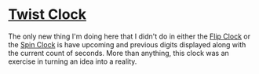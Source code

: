 # [Twist Clock](https://dkallen78.github.io/clocks/twist-clock/twistClock.html)

The only new thing I'm doing here that I didn't do in either the [Flip Clock](https://github.com/dkallen78/clocks/tree/master/flip-clock) or the [Spin Clock](https://github.com/dkallen78/clocks/tree/master/spin-clock) is have upcoming and previous digits displayed along with the current count of seconds. More than anything, this clock was an exercise in turning an idea into a reality.